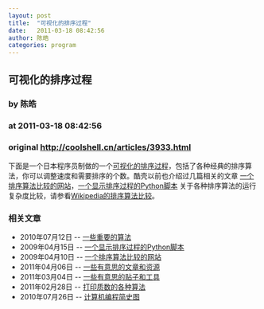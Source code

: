 ```yaml
---
layout: post
title:  "可视化的排序过程"
date:   2011-03-18 08:42:56
author: 陈皓
categories: program
---
```


## 可视化的排序过程
### by 陈皓
### at 2011-03-18 08:42:56
### original <http://coolshell.cn/articles/3933.html>

<p>下面是一个日本程序员制做的一个<a href="http://jsdo.it/norahiko/oxIy/fullscreen">可视化的排序过程</a>，包括了各种经典的排序算法，你可以调整速度和需要排序的个数。酷壳以前也介绍过几篇相关的文章 <a title="一个排序算法比较的网站" rel="bookmark" href="http://coolshell.cn/articles/399.html">一个排序算法比较的网站</a>，<a title="一个显示排序过程的Python脚本" rel="bookmark" href="http://coolshell.cn/articles/536.html">一个显示排序过程的Python脚本</a> 关于各种排序算法的运行复杂度比较，请参看<a href="http://en.wikipedia.org/wiki/Sorting_algorithm#Comparison_of_algorithms">Wikipedia的排序算法比较</a>。</p>
<p align="center"></p>
<h3>相关文章</h3><ul><li>2010年07月12日 -- <a href="http://coolshell.cn/articles/2583.html" title="一些重要的算法">一些重要的算法</a></li><li>2009年04月15日 -- <a href="http://coolshell.cn/articles/536.html" title="一个显示排序过程的Python脚本">一个显示排序过程的Python脚本</a></li><li>2009年04月10日 -- <a href="http://coolshell.cn/articles/399.html" title="一个排序算法比较的网站">一个排序算法比较的网站</a></li><li>2011年04月06日 -- <a href="http://coolshell.cn/articles/4220.html" title="一些有意思的文章和资源">一些有意思的文章和资源</a></li><li>2011年03月04日 -- <a href="http://coolshell.cn/articles/3903.html" title="一些有意思的贴子和工具">一些有意思的贴子和工具</a></li><li>2011年02月28日 -- <a href="http://coolshell.cn/articles/3738.html" title="打印质数的各种算法">打印质数的各种算法</a></li><li>2010年07月26日 -- <a href="http://coolshell.cn/articles/2724.html" title="计算机编程简史图">计算机编程简史图</a></li></ul>